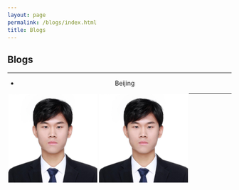 ```yaml
---
layout: page
permalink: /blogs/index.html
title: Blogs
---
```


## Blogs

---

<center class="half">

- Beijing

<div style="float:left;border:solid 1px 000;margin:2px;"><img src="./images/jiachun.jpg"  width="200" ></div>

<div style="float:left;border:solid 1px 000;margin:2px;"><img src="./images/jiachun.jpg" width="200" ></div>

<center>
 

---

<br>
